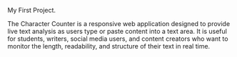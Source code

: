  My First Project.

 
The Character Counter is a responsive web application designed to provide live text analysis as users type or paste content into a text area. It is useful for students, writers, social media users, and content creators who want to monitor the length, readability, and structure of their text in real time.

